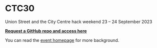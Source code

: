 # CTC30
Union Street and the City Centre hack weekend 23 – 24 September 2023

**[Request a GitHub repo and access here](https://bit.ly/ctc30-github)**

<!--Over the weekend we had ## people on Saturday, and ## on Sunday, come together to work on # projects from the [## that had been suggested](https://docs.google.com/document/d/1MMp9CtNfkZEx5h1qsM1yOT5yiwv4dSdML5j0WI841n4) prior to [the event](https://codethecity.org/ctc30/) -->

You can read the [event homepage](https://codethecity.org/ctc30/) for more background. 

<!--
## The Projects
The ## projects which attendees worked on over the weekend were:

### Project 1

- [Project Repo]()
-->
